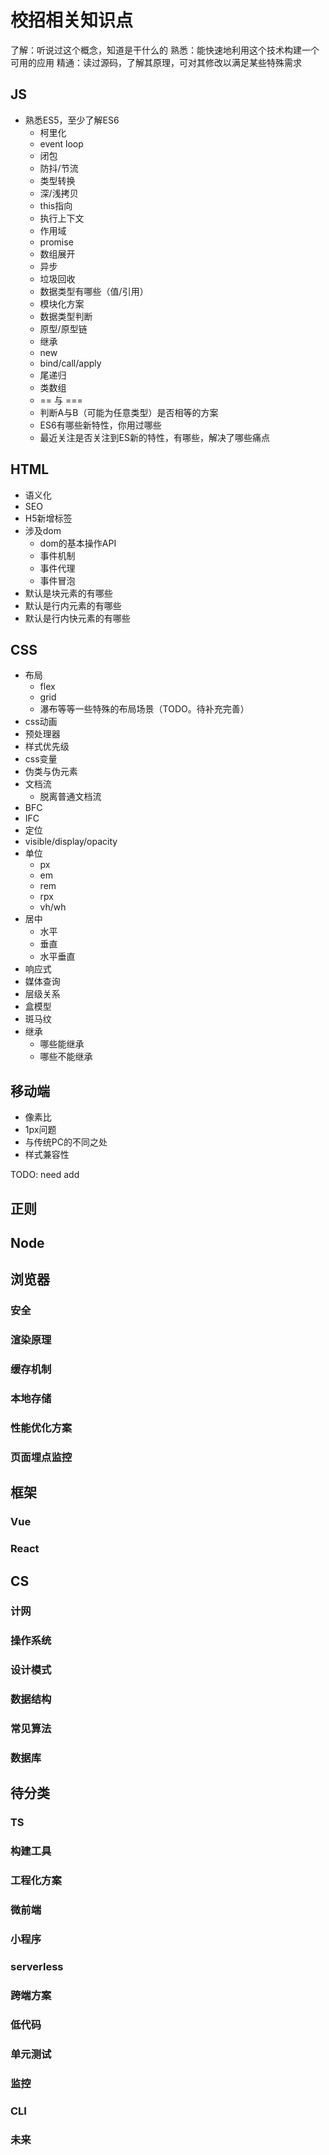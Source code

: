 # 校招相关知识点

了解：听说过这个概念，知道是干什么的
熟悉：能快速地利用这个技术构建一个可用的应用
精通：读过源码，了解其原理，可对其修改以满足某些特殊需求

## JS
* 熟悉ES5，至少了解ES6
  * 柯里化
  * event loop
  * 闭包
  * 防抖/节流
  * 类型转换
  * 深/浅拷贝
  * this指向
  * 执行上下文
  * 作用域
  * promise
  * 数组展开
  * 异步
  * 垃圾回收
  * 数据类型有哪些（值/引用）
  * 模块化方案
  * 数据类型判断
  * 原型/原型链
  * 继承
  * new
  * bind/call/apply
  * 尾递归
  * 类数组
  * == 与 === 
  * 判断A与B（可能为任意类型）是否相等的方案
  * ES6有哪些新特性，你用过哪些
  * 最近关注是否关注到ES新的特性，有哪些，解决了哪些痛点


## HTML
* 语义化
* SEO
* H5新增标签
* 涉及dom
  * dom的基本操作API
  * 事件机制
  * 事件代理
  * 事件冒泡
* 默认是块元素的有哪些
* 默认是行内元素的有哪些
* 默认是行内快元素的有哪些

## CSS
* 布局
  * flex
  * grid
  * 瀑布等等一些特殊的布局场景（TODO。待补充完善）
* css动画
* 预处理器
* 样式优先级
* css变量
* 伪类与伪元素
* 文档流
  * 脱离普通文档流
* BFC
* IFC
* 定位
* visible/display/opacity
* 单位
  * px
  * em
  * rem
  * rpx
  * vh/wh
* 居中
  * 水平
  * 垂直
  * 水平垂直
* 响应式
* 媒体查询
* 层级关系
* 盒模型
* 斑马纹
* 继承
  * 哪些能继承
  * 哪些不能继承

## 移动端
* 像素比
* 1px问题
* 与传统PC的不同之处
* 样式兼容性

TODO: need add

## 正则

## Node

## 浏览器
### 安全

### 渲染原理

### 缓存机制

### 本地存储

### 性能优化方案

### 页面埋点监控


## 框架
### Vue

### React



## CS
### 计网

### 操作系统

### 设计模式

### 数据结构

### 常见算法

### 数据库

## 待分类
### TS
### 构建工具
### 工程化方案
### 微前端
### 小程序
### serverless
### 跨端方案
### 低代码
### 单元测试
### 监控
### CLI
### 未来